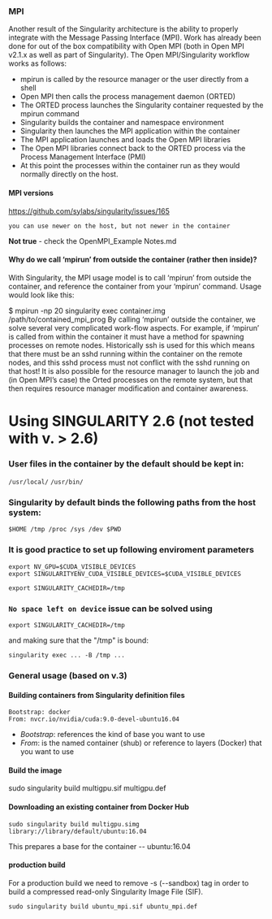 ### MPI

Another result of the Singularity architecture is the ability to properly integrate with the Message Passing Interface (MPI). Work has already been done for out of the box compatibility with Open MPI (both in Open MPI v2.1.x as well as part of Singularity). The Open MPI/Singularity workflow works as follows:

- mpirun is called by the resource manager or the user directly from a shell
- Open MPI then calls the process management daemon (ORTED)
- The ORTED process launches the Singularity container requested by the mpirun command
- Singularity builds the container and namespace environment
- Singularity then launches the MPI application within the container
- The MPI application launches and loads the Open MPI libraries
- The Open MPI libraries connect back to the ORTED process via the Process Management Interface (PMI)
- At this point the processes within the container run as they would normally directly on the host.


#### MPI versions

https://github.com/sylabs/singularity/issues/165
```
you can use newer on the host, but not newer in the container
```
**Not true** - check the OpenMPI_Example Notes.md

#### Why do we call ‘mpirun’ from outside the container (rather then inside)?

With Singularity, the MPI usage model is to call ‘mpirun’ from outside the container, and reference the container from your ‘mpirun’ command. Usage would look like this:

$ mpirun -np 20 singularity exec container.img /path/to/contained_mpi_prog
By calling ‘mpirun’ outside the container, we solve several very complicated work-flow aspects. For example, if ‘mpirun’ is called from within the container it must have a method for spawning processes on remote nodes. Historically ssh is used for this which means that there must be an sshd running within the container on the remote nodes, and this sshd process must not conflict with the sshd running on that host! It is also possible for the resource manager to launch the job and (in Open MPI’s case) the Orted processes on the remote system, but that then requires resource manager modification and container awareness.

# Using SINGULARITY 2.6 (not tested with v. > 2.6)

### User files in the container by the default should be kept in:
```/usr/local/``` ```/usr/bin/```

### Singularity by default binds the following paths from the host system:

```$HOME /tmp /proc /sys /dev $PWD```

### It is good practice to set up following enviroment parameters

```
export NV_GPU=$CUDA_VISIBLE_DEVICES
export SINGULARITYENV_CUDA_VISIBLE_DEVICES=$CUDA_VISIBLE_DEVICES

export SINGULARITY_CACHEDIR=/tmp
```

### ```No space left on device``` issue can be solved using

```
export SINGULARITY_CACHEDIR=/tmp
```

and making sure that the "/tmp" is bound:

```
singularity exec ... -B /tmp ...
```

### General usage (based on v.3)

#### Building containers from Singularity definition files

```
Bootstrap: docker
From: nvcr.io/nvidia/cuda:9.0-devel-ubuntu16.04
```

- *Bootstrap*: references the kind of base you want to use
- *From*: is the named container (shub) or reference to layers (Docker) that you want to use


<!-- %post
    apt-get -y update
    apt-get -y install fortune cowsay lolcat

%environment
    export LC_ALL=C
    export PATH=/usr/games:$PATH

%runscript
    fortune | cowsay | lolcat -->

#### Build the image

sudo singularity build multigpu.sif multigpu.def

#### Downloading an existing container from Docker Hub

```
sudo singularity build multigpu.simg library://library/default/ubuntu:16.04
```

This prepares a base for the container -- ubuntu:16.04

#### production build
For a production build we need to remove -s (--sandbox) tag in order to build a compressed read-only Singularity Image File (SIF).

```
sudo singularity build ubuntu_mpi.sif ubuntu_mpi.def
```
